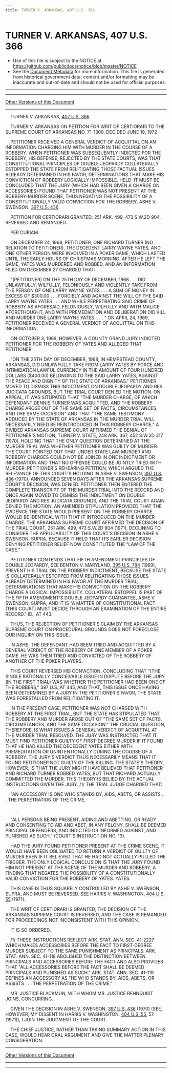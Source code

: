 ```yaml
---
title: TURNER V. ARKANSAS, 407 U.S. 366
---
```


# TURNER V. ARKANSAS, 407 U.S. 366

* Use of this file is subject to the NOTICE at https://github.com/publicdocs/notice/blob/master/NOTICE
* See the [Document Metadata](../../../index.md) for more information.
  This file is generated from historical government data; content and/or formatting may be inaccurate and out-of-date and should not be used for official purposes.

----------
----------

[Other Versions of this Document](https://publicdocs.github.io/go/links?ns=uslm-x&ref=%2Fus%2Fcourts%2Fscotus%2FusReporter%2F407%2F366)

----------

    TURNER V. ARKANSAS, [407 U.S. 366][/us/courts/scotus/usReporter/407/366]

    TURNER V. ARKANSAS ON PETITION FOR WRIT OF CERTIORARI TO THE SUPREME COURT OF ARKANSAS NO. 71-1309.  DECIDED JUNE 19, 1972

    PETITIONER RECEIVED A GENERAL VERDICT OF ACQUITTAL ON AN INFORMATION CHARGING HIM WITH MURDER IN THE COURSE OF A ROBBERY.  WHEN PETITIONER WAS SUBSEQUENTLY INDICTED FOR THE ROBBERY, HIS DEFENSE, REJECTED BY THE STATE COURTS, WAS THAT CONSTITUTIONAL PRINCIPLES OF DOUBLE JEOPARDY COLLATERALLY ESTOPPED THE STATE FROM RELITIGATING THOSE FACTUAL ISSUES ALREADY DETERMINED IN HIS FAVOR, DETERMINATIONS THAT MAKE HIS CONVICTION OF ROBBERY LOGICALLY IMPOSSIBLE.  HELD:  IT MUST BE CONCLUDED THAT THE JURY (WHICH HAD BEEN GIVEN A CHARGE ON ACCESSORIES) FOUND THAT PETITIONER WAS NOT PRESENT AT THE ROBBERY-MURDER SCENE, THUS NEGATING THE POSSIBILITY OF A CONSTITUTIONALLY VALID CONVICTION FOR THE ROBBERY.  ASHE V. SWENSON, [397 U.S. 436][/us/courts/scotus/usReporter/397/436].

    PETITION FOR CERTIORARI GRANTED; 251 ARK. 499, 473 S.W.2D 904, REVERSED AND REMANDED.

    PER CURIAM.

    ON DECEMBER 24, 1968, PETITIONER, ONE RICHARD TURNER (NO RELATION TO PETITIONER), THE DECEDENT LARRY WAYNE YATES, AND ONE OTHER PERSON WERE INVOLVED IN A POKER GAME, WHICH LASTED UNTIL THE EARLY HOURS OF CHRISTMAS MORNING.  AFTER HE LEFT THE GAME, YATES WAS MURDERED AND ROBBED, AND AN INFORMATION FILED ON DECEMBER 27 CHARGED THAT:

    "(PETITIONER) ON THE 25TH DAY OF DECEMBER, 1968 . . . DID UNLAWFULLY, WILFULLY, FELONIOUSLY AND VIOLENTLY TAKE FROM THE PERSON OF ONE LARRY WAYNE YATES . . . A SUM OF MONEY IN EXCESS OF $300.00 . . . FORCIBLY AND AGAINST THE WILL OF THE SAID LARRY WAYNE YATES . . . AND WHILE PERPETRATING SAID CRIME OF ROBBERY AS AFORESAID, FELONIOUSLY, WILFULLY AND WITH MALICE AFORETHOUGHT, AND WITH PREMEDIATION AND DELIBERATION DID KILL AND MURDER ONE LARRY WAYNE YATES.  . . . " ON APRIL 24, 1969, PETITIONER RECEIVED A GENERAL VERDICT OF ACQUITTAL ON THIS INFORMATION.

    ON OCTOBER 3, 1969, HOWEVER, A COUNTY GRAND JURY INDICTED PETITIONER FOR THE ROBBERY OF YATES AND ALLEGED THAT PETITIONER

    "ON THE 25TH DAY OF DECEMBER, 1968, IN HEMPSTEAD COUNTY, ARKANSAS, DID UNLAWFULLY TAKE FROM LARRY YATES BY FORCE AND INTIMIDATION LAWFUL CURRENCY IN THE AMOUNT OF FOUR HUNDRED DOLLARS ($400.00) BELONGING TO THE SAID LARRY YATES, AGAINST THE PEACE AND DIGNITY OF THE STATE OF ARKANSAS."  PETITIONER MOVED TO DISMISS THIS INDICTMENT ON DOUBLE JEOPARDY AND RES JUDICATA GROUNDS, BUT THE TRIAL COURT DENIED THE MOTION.  ON APPEAL, IT WAS SITUPATED THAT "THE MURDER CHARGE, OF WHICH DEFENDANT DENNIS TURNER WAS ACQUITTED, AND THE ROBBERY CHARGE AROSE OUT OF THE SAME SET OF FACTS, CIRCUMSTANCES, AND THE SAME OCCASION" AND THAT "THE SAME TESTIMONY ADDUCED BY THE STATE OF ARKANSAS IN THE MURDER TRIAL WILL NECESSARILY NEED BE REINTRODUCED IN THIS ROBBERY CHARGE."  A DIVIDED ARKANSAS SUPREME COURT AFFIRMED THE DENIAL OF PETITIONER'S MOTION, TURNER V. STATE, 248 ARK. 367, 452 S.W.2D 317 (1970), HOLDING THAT THE ONLY QUESTION DETERMINED AT THE MURDER TRIAL WAS WHETHER PETITIONER WAS GUILTY OF MURDER.  THE COURT POINTED OUT THAT UNDER STATE LAW, MURDER AND ROBBERY CHARGES COULD NOT BE JOINED IN ONE INDICTMENT OR INFORMATION AND THAT NO OFFENSE COULD BE JOINTLY TRIED WITH MURDER.  PETITIONER'S REHEARING PETITION, WHICH ARGUED THE RELEVANCE OF THIS COURT'S HOLDING IN ASHE V. SWENSON, [397 U.S. 436][/us/courts/scotus/usReporter/397/436] (1970), ANNOUNCED SEVEN DAYS AFTER THE ARKANSAS SUPREME COURT'S DECISION, WAS DENIED.  PETITIONER THEN ENTERED THE COMPLETE TRANSCRIPT OF THE MURDER TRIAL INTO THE RECORD AND ONCE AGAIN MOVED TO DISMISS THE INDICTMENT ON DOUBLE JEOPARDY AND RES JUDICATA GROUNDS, AND THE TRIAL COURT AGAIN DENIED THE MOTION.  AN AMENDED STIPULATION PROVIDED THAT THE EVIDENCE THE STATE WOULD PRESENT ON THE ROBBERY CHARGE WOULD BE IDENTICAL WITH THAT IT INTRODUCED ON THE MURDER CHARGE.  THE ARKANSAS SUPREME COURT AFFIRMED THE DECISION OF THE TRIAL COURT, 251 ARK. 499, 473 S.W.2D 904 (1971), DECLINING TO CONSIDER THE APPLICABILITY OF THIS COURT'S DECISION IN ASHE V. SWENSON, SUPRA, BECAUSE IT HELD THAT ITS EARLIER DECISION DENYING PETITIONER RELIEF NOW CONSTITUTED THE "LAW OF THE CASE."

    PETITIONER CONTENDS THAT FIFTH AMENDMENT PRINCIPLES OF DOUBLE JEOPARDY, SEE BENTON V. MARYLAND, [395 U.S. 784][/us/courts/scotus/usReporter/395/784] (1969), PREVENT HIS TRIAL ON THE ROBBERY INDICTMENT, BECAUSE THE STATE IS COLLATERALLY ESTOPPED FROM RELITIGATING THOSE ISSUES ALREADY DETERMINED IN HIS FAVOR AT THE MURDER TRIAL, DETERMINATIONS THAT MAKE HIS CONVICTION ON THE ROBBERY CHARGE A LOGICAL IMPOSSIBILITY.  COLLATERAL ESTOPPEL IS PART OF THE FIFTH AMENDMENT'S DOUBLE JEOPARDY GUARANTEE, ASHE V. SWENSON, SUPRA, AND IT IS "A MATTER OF CONSTITUTIONAL FACT (THIS COURT) MUST DECIDE THROUGH AN EXAMINATION OF THE ENTIRE RECORD."  ID., AT 443.

    THUS, THE REJECTION OF PETITIONER'S CLAIM BY THE ARKANSAS SUPREME COURT ON PROCEDURAL GROUNDS DOES NOT FORECLOSE OUR INQUIRY ON THIS ISSUE.

    IN ASHE, THE DEFENDANT HAD BEEN TRIED AND ACQUITTED BY A GENERAL VERDICT OF THE ROBBERY OF ONE MEMBER OF A POKER GAME.  HE WAS THEN TRIED AND CONVICTED OF THE ROBBERY OF ANOTHER OF THE POKER PLAYERS.

    THIS COURT REVERSED HIS CONVICTION, CONCLUDING THAT "(THE SINGLE RATIONALLY CONCEIVABLE ISSUE IN DISPUTE BEFORE THE JURY (IN THE FIRST TRIAL) WAS WHETHER THE PETITIONER HAD BEEN ONE OF THE ROBBERS," 397 U.S.,AT 445, AND THAT, THIS ISSUE ONCE HAVING BEEN DETERMINED BY A JURY IN THE PETITIONER'S FAVOR, THE STATE WAS FORESTALLED FROM RELITIGATING IT.

    IN THE PRESENT CASE, PETITIONER WAS NOT CHARGED WITH ROBBERY AT THE FIRST TRIAL, BUT THE STATE HAS STIPULATED THAT THE ROBBERY AND MURDER AROSE OUT OF "THE SAME SET OF FACTS, CIRCUMSTANCES, AND THE SAME OCCASION."  THE CRUCIAL QUESTION, THEREFORE, IS WHAT ISSUES A GENERAL VERDICT OF ACQUITTAL AT THE MURDER TRIAL RESOLVED.  THE JURY WAS INSTRUCTED THAT IT MUST FIND PETITIONER GUILTY OF FIRST-DEGREE MURDER IF IT FOUND THAT HE HAD KILLED THE DECEDENT YATES EITHER WITH PREMEDITATION OR UNINTENTIONALLY DURING THE COURSE OF A ROBBERY.  THE JURY'S VERDICT THUS NECESSARILY MEANS THAT IT FOUND PETITIONER NOT GUILTY OF THE KILLING.  THE STATE'S THEORY, HOWEVER, IS THAT THE JURY MIGHT HAVE BELIEVED THAT PETITIONER AND RICHARD TURNER ROBBED YATES, BUT THAT RICHARD ACTUALLY COMMITTED THE MURDER.  THIS THEORY IS BELIED BY THE ACTUAL INSTRUCTIONS GIVEN THE JURY.  /1/  THE TRIAL JUDGE CHARGED THAT:

    "AN ACCESSORY IS ONE WHO STANDS BY, AIDS, ABETS, OR ASSISTS . . . THE PERPETRATION OF THE CRIME.

    .          .     .          .

    "ALL PERSONS BEING PRESENT, AIDING AND ABETTING, OR READY AND CONSENTING TO AID AND ABET, IN ANY FELONY, SHALL BE DEEMED PRINCIPAL OFFENDERS, AND INDICTED OR INFORMED AGAINST, AND PUNISHED AS SUCH."  (COURT'S INSTRUCTION NO. 13).

    HAD THE JURY FOUND PETITIONER PRESENT AT THE CRIME SCENE, IT WOULD HAVE BEEN OBLIGATED TO RETURN A VERDICT OF GUILTY OF MURDER EVEN IF IT BELIEVED THAT HE HAD NOT ACTUALLY PULLED THE TRIGGER.  THE ONLY LOGICAL CONCLUSION IS THAT THE JURY FOUND HIM NOT PRESENT AT THE SCENE OF THE MURDER AND ROBBERY, A FINDING THAT NEGATES THE POSSIBILITY OF A CONSTITUTIONALLY VALID CONVICTION FOR THE ROBBERY OF YATES.  YATES.

    THIS CASE IS THUS SQUARELY CONTROLLED BY ASHE V. SWENSON, SUPRA, AND MUST BE REVERSED.  SEE HARRIS V. WASHINGTON, [404 U.S. 55][/us/courts/scotus/usReporter/404/55] (1971).

    THE WRIT OF CERTIORARI IS GRANTED, THE DECISION OF THE ARKANSAS SUPREME COURT IS REVERSED, AND THE CASE IS REMANDED FOR PROCEEDINGS NOT INCONSISTENT WITH THIS OPINION.

    IT IS SO ORDERED.

    /1/  THESE INSTRUCTIONS REFLECT ARK. STAT. ANN. SEC. 41-2227 WHICH MAKES ACCESSORIES BEFORE THE FACT TO FIRST-DEGREE MURDER SUBJECT TO THE SAME PUNISHMENT AS PRINCIPALS.  ARK. STAT. ANN. SEC. 41-118 ABOLISHED THE DISTINCTION BETWEEN PRINCIPALS AND ACCESSORIES BEFORE THE FACT AND ALSO PROVIDES THAT "ALL ACCESSORIES BEFORE THE FACT SHALL BE DEEMED PRINCIPALS AND PUNISHED AS SUCH."  ARK. STAT. ANN. SEC. 41-119 DEFINES AN ACCESSORY AS "HE WHO STANDS BY, AIDS, ABETS, OR ASSISTS . . . THE PERPETRATION OF THE CRIME."

    MR. JUSTICE BLACKMUN, WITH WHOM MR. JUSTICE REHNQUIST JOINS, CONCURRING.

    GIVEN THE DECISION IN ASHE V. SWENSON, [397 U.S. 436][/us/courts/scotus/usReporter/397/436] (1970) (SEE, HOWEVER, MY DISSENT IN HARRIS V. WASHINGTON, [404 U.S. 55][/us/courts/scotus/usReporter/404/55], 57 (1971)), I JOIN THE JUDGMENT OF THE COURT.

    THE CHIEF JUSTICE, RATHER THAN TAKING SUMMARY ACTION IN THIS CASE, WOULD HEAR ORAL ARGUMENT AND GIVE THE MATTER PLENARY CONSIDERATION.

----------

[Other Versions of this Document](https://publicdocs.github.io/go/links?ns=uslm-x&ref=%2Fus%2Fcourts%2Fscotus%2FusReporter%2F407%2F366)

----------
----------

[/us/courts/scotus/usReporter/407/366]: https://publicdocs.github.io/go/links?ns=uslm-x&ref=%2Fus%2Fcourts%2Fscotus%2FusReporter%2F407%2F366
[/us/courts/scotus/usReporter/397/436]: https://publicdocs.github.io/go/links?ns=uslm-x&ref=%2Fus%2Fcourts%2Fscotus%2FusReporter%2F397%2F436
[/us/courts/scotus/usReporter/397/436]: https://publicdocs.github.io/go/links?ns=uslm-x&ref=%2Fus%2Fcourts%2Fscotus%2FusReporter%2F397%2F436
[/us/courts/scotus/usReporter/395/784]: https://publicdocs.github.io/go/links?ns=uslm-x&ref=%2Fus%2Fcourts%2Fscotus%2FusReporter%2F395%2F784
[/us/courts/scotus/usReporter/404/55]: https://publicdocs.github.io/go/links?ns=uslm-x&ref=%2Fus%2Fcourts%2Fscotus%2FusReporter%2F404%2F55
[/us/courts/scotus/usReporter/397/436]: https://publicdocs.github.io/go/links?ns=uslm-x&ref=%2Fus%2Fcourts%2Fscotus%2FusReporter%2F397%2F436
[/us/courts/scotus/usReporter/404/55]: https://publicdocs.github.io/go/links?ns=uslm-x&ref=%2Fus%2Fcourts%2Fscotus%2FusReporter%2F404%2F55


